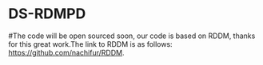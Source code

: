 # DS-RDMPD
#The code will be open sourced soon, our code is based on RDDM, thanks for this great work.The link to RDDM is as follows: https://github.com/nachifur/RDDM.
